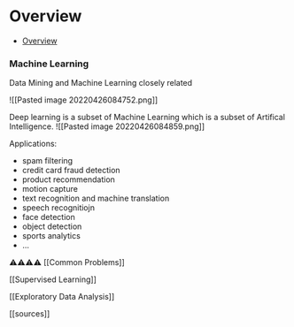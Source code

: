 # Overview

-   [Overview](https://www.cs.ubc.ca/~schmidtm/Courses/LecturesOnML/overview.pdf)

### Machine Learning

Data Mining and Machine Learning closely related

![[Pasted image 20220426084752.png]]

Deep learning is a subset of Machine Learning which is a subset of Artifical Intelligence.
![[Pasted image 20220426084859.png]]

Applications:
- spam filtering
- credit card fraud detection
- product recommendation
- motion capture
- text recognition and machine translation
- speech recognitiojn
- face detection
- object detection
- sports analytics
- ...

⚠️⚠️⚠️⚠️
[[Common Problems]]



[[Supervised Learning]]

[[Exploratory Data Analysis]]

[[sources]]

